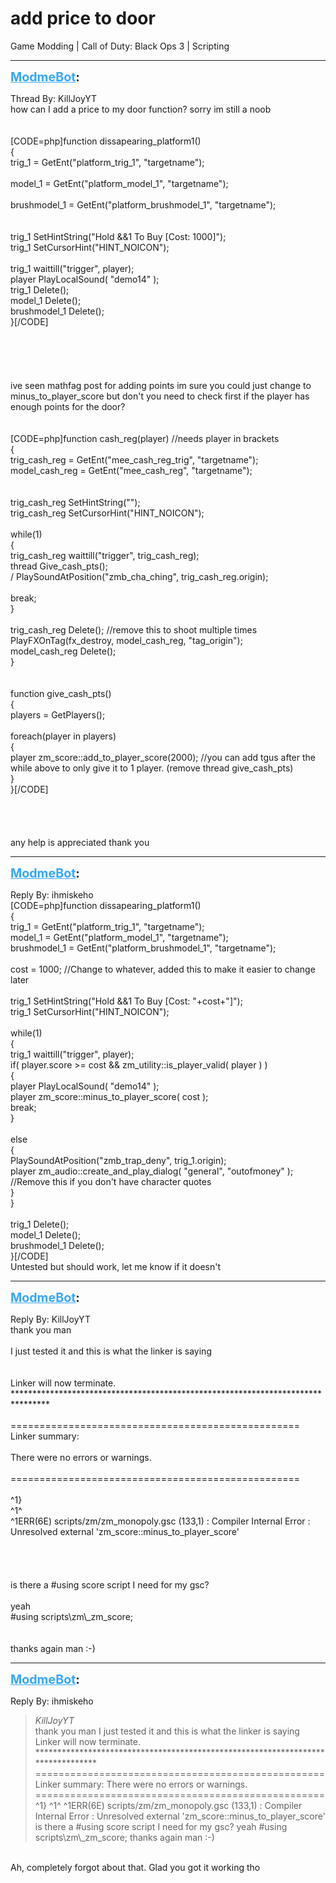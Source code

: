 # add price to door
Game Modding | Call of Duty: Black Ops 3 | Scripting

---
<strong style="font-size: 1.4em;"><span style="text-decoration: underline;text-decoration-color: #34a7f9;"><span style="color:#34a7f9;">ModmeBot</span></span>:</strong>

<p>Thread By: KillJoyYT<br />how can I add a price to my door function? sorry im still a noob<br /> <br /> <br />[CODE=php]function dissapearing_platform1()<br />{<br />    trig_1 = GetEnt(&quot;platform_trig_1&quot;, &quot;targetname&quot;);<br /><br />    model_1 = GetEnt(&quot;platform_model_1&quot;, &quot;targetname&quot;);<br /><br />brushmodel_1 = GetEnt(&quot;platform_brushmodel_1&quot;, &quot;targetname&quot;);<br /><br /><br />    trig_1 SetHintString(&quot;Hold &amp;&amp;1 To Buy [Cost: 1000]&quot;);<br />    trig_1 SetCursorHint(&quot;HINT_NOICON&quot;);<br /><br />        trig_1 waittill(&quot;trigger&quot;, player);<br />    player PlayLocalSound( &quot;demo14&quot; );<br />        trig_1 Delete();<br />        model_1 Delete();<br />        brushmodel_1 Delete();<br />}[/CODE]<br /> <br /> <br /> <br /> <br /> <br />ive seen mathfag post for adding points im sure you could just change to minus_to_player_score but don&#39;t you need to check first if the player has enough points for the door?<br /> <br /> <br />[CODE=php]function cash_reg(player) //needs player in brackets<br />{<br />    trig_cash_reg = GetEnt(&quot;mee_cash_reg_trig&quot;, &quot;targetname&quot;);<br />    model_cash_reg = GetEnt(&quot;mee_cash_reg&quot;, &quot;targetname&quot;);<br /><br /><br />    trig_cash_reg SetHintString(&quot;&quot;);<br />    trig_cash_reg SetCursorHint(&quot;HINT_NOICON&quot;);<br /> <br />    while(1)<br />    {<br />        trig_cash_reg waittill(&quot;trigger&quot;, trig_cash_reg);<br />        thread Give_cash_pts();<br />/        PlaySoundAtPosition(&quot;zmb_cha_ching&quot;, trig_cash_reg.origin); <br /> <br />        break;<br />    }<br /> <br />    trig_cash_reg Delete(); //remove this to shoot multiple times<br />    PlayFXOnTag(fx_destroy, model_cash_reg, &quot;tag_origin&quot;);<br />    model_cash_reg Delete();<br />}<br /><br /><br />function give_cash_pts()<br />{<br />players = GetPlayers();<br /><br />    foreach(player in players)<br />    {<br />    player zm_score::add_to_player_score(2000);  //you can add tgus after the while above to only give it to 1 player. (remove thread give_cash_pts)<br />    }<br />}[/CODE]<br /> <br /> <br /> <br /> <br />any help is appreciated thank you</p>

---
<strong style="font-size: 1.4em;"><span style="text-decoration: underline;text-decoration-color: #34a7f9;"><span style="color:#34a7f9;">ModmeBot</span></span>:</strong>

<p>Reply By: ihmiskeho<br />[CODE=php]function dissapearing_platform1()<br />{<br />    trig_1 = GetEnt(&quot;platform_trig_1&quot;, &quot;targetname&quot;);<br />    model_1 = GetEnt(&quot;platform_model_1&quot;, &quot;targetname&quot;);<br />	brushmodel_1 = GetEnt(&quot;platform_brushmodel_1&quot;, &quot;targetname&quot;);<br /><br />	cost = 1000;		//Change to whatever, added this to make it easier to change later <br /><br />    trig_1 SetHintString(&quot;Hold &amp;&amp;1 To Buy [Cost: &quot;+cost+&quot;]&quot;);<br />    trig_1 SetCursorHint(&quot;HINT_NOICON&quot;);<br /><br />    while(1)<br />    {<br />    	trig_1 waittill(&quot;trigger&quot;, player);<br />    	if( player.score &gt;= cost &amp;&amp; zm_utility::is_player_valid( player ) )<br />    	{<br />    		player PlayLocalSound( &quot;demo14&quot; );<br />    		player zm_score::minus_to_player_score( cost );<br />      	 	break;<br />    	}<br /><br />    	else<br />    	{<br />    		PlaySoundAtPosition(&quot;zmb_trap_deny&quot;, trig_1.origin);<br />			player zm_audio::create_and_play_dialog( &quot;general&quot;, &quot;outofmoney&quot; );		//Remove this if you don&#39;t have character quotes<br />    	}<br />    }<br /><br />    trig_1 Delete();<br />    model_1 Delete();<br />    brushmodel_1 Delete();<br />}[/CODE]<br />Untested but should work, let me know if it doesn&#39;t</p>

---
<strong style="font-size: 1.4em;"><span style="text-decoration: underline;text-decoration-color: #34a7f9;"><span style="color:#34a7f9;">ModmeBot</span></span>:</strong>

<p>Reply By: KillJoyYT<br />thank you man<br /> <br />I just tested it and this is what the linker is saying<br /> <br /> <br />Linker will now terminate.<br />********************************************************************************<br /> <br />==================================================<br />Linker summary:<br /> <br />There were no errors or warnings.<br /> <br />==================================================<br /> <br />^1}<br />^1^<br />^1ERR(6E) scripts/zm/zm_monopoly.gsc (133,1) : Compiler Internal Error : Unresolved external &#39;zm_score::minus_to_player_score&#39;<br /> <br /> <br /> <br /> <br />is there a #using score script I need for my gsc?<br /> <br />yeah <br />#using scripts\zm\_zm_score;<br /> <br /> <br />thanks again man :-)</p>

---
<strong style="font-size: 1.4em;"><span style="text-decoration: underline;text-decoration-color: #34a7f9;"><span style="color:#34a7f9;">ModmeBot</span></span>:</strong>

<p>Reply By: ihmiskeho<br /><blockquote><em>KillJoyYT</em><br />thank you man   I just tested it and this is what the linker is saying     Linker will now terminate. ********************************************************************************   ================================================== Linker summary:   There were no errors or warnings.   ==================================================   ^1} ^1^ ^1ERR(6E) scripts/zm/zm_monopoly.gsc (133,1) : Compiler Internal Error : Unresolved external &#39;zm_score::minus_to_player_score&#39;         is there a #using score script I need for my gsc?   yeah #using scripts\zm\_zm_score;     thanks again man :-)</blockquote><br /> Ah, completely forgot about that. Glad you got it working tho</p>
